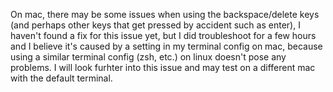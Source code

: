 On mac, there may be some issues when using the backspace/delete keys (and perhaps other keys that get pressed by accident such as enter), I haven't found a fix for this issue yet, but I did troubleshoot for a few hours and I believe it's caused by a setting in my terminal config on mac, because using a similar terminal config (zsh, etc.) on linux doesn't pose any problems. I will look furhter into this issue and may test on a different mac with the default terminal.
